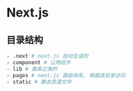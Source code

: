 # Next.js

## 目录结构

```bash
- .next # next.js 自动生成的
- component # 公用组件
- lib # 类库之类的
- pages # next.js 路由体系, 根据该目录访问
- static # 静态资源文件

```
